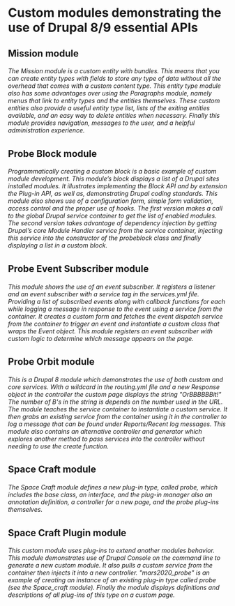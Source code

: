 # Custom modules demonstrating the use of Drupal 8/9 essential APIs 

## Mission module

###### The Mission module is a custom entity with bundles. This means that you can create entity types with fields to store any type of data without all the overhead that comes with a custom content type. This entity type module also has some advantages over using the Paragraphs module, namely menus that link to entity types and the entities themselves. These custom entities also provide a useful entity type list, lists of the exiting entities available, and an easy way to delete entities when necessary. Finally this module provides navigation, messages to the user, and a helpful administration experience.

## Probe Block module

###### Programmatically creating a custom block is a basic example of custom module development. This module’s block displays a list of a Drupal sites installed modules. It illustrates implementing the Block API and by extension the Plug-in API, as well as, demonstrating Drupal coding standards. This module also shows use of a configuration form, simple form validation, access control and the proper use of hooks. The first version makes a call to the global Drupal service container to get the list of enabled modules. The second version takes advantage of dependency injection by getting Drupal’s core Module Handler service from the service container, injecting this service into the constructor of the probeblock class and finally displaying a list in a custom block.

## Probe Event Subscriber module

###### This module shows the use of an event subscriber. It registers a listener and an event subscriber with a service tag in the services.yml file. Providing a list of subscribed events along with callback functions for each while logging a message in response to the event using a service from the container. It creates a custom form and fetches the event dispatch service from the container to trigger an event and instantiate a custom class that wraps the Event object. This module registers an event subscriber with custom logic to determine which message appears on the page.

## Probe Orbit module

###### This is a Drupal 8 module which demonstrates the use of both custom and core services. With a wildcard in the routing.yml file and a new Response object in the controller the custom page displays the string "OrBBBBBBit!" The number of B's in the string is depends on the number used in the URL. The module teaches the service container to instantiate a custom service. It then grabs an existing service from the container using it in the controller to log a message that can be found under Reports/Recent log messages. This module also contains an alternative controller and generator which explores another method to pass services into the controller without needing to use the create function.

## Space Craft module

###### The Space Craft module defines a new plug-in type, called probe, which includes the base class, an interface, and the plug-in manager also an annotation definition, a controller for a new page, and the probe plug-ins themselves.

## Space Craft Plugin module

###### This custom module uses plug-ins to extend another modules behavior. This module demonstrates use of Drupal Console on the command line to generate a new custom module. It also pulls a custom service from the container then injects it into a new controller. "mars2020_probe" is an example of creating an instance of an existing plug-in type called probe (see the Space_craft module). Finally the module displays definitions and descriptions of all plug-ins of this type on a custom page.
